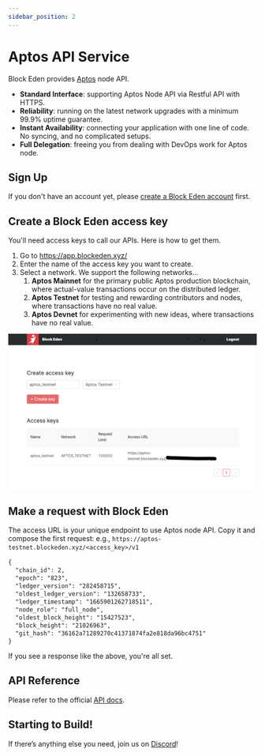 ```yaml
---
sidebar_position: 2
---
```


# Aptos API Service

Block Eden provides [Aptos](https://aptoslabs.com/) node API.

* **Standard Interface**: supporting Aptos Node API via Restful API with HTTPS.
* **Reliability**: running on the latest network upgrades with a minimum 99.9%
  uptime guarantee.
* **Instant Availability**: connecting your application with one line of code. No
  syncing, and no complicated setups.
* **Full Delegation**: freeing you from dealing with DevOps work for Aptos node.


## Sign Up

If you don't have an account yet, please [create a Block Eden account](https://app.blockeden.xyz/sign-up/) first.

## Create a Block Eden access key

You'll need access keys to call our APIs. Here is how to get them.

1. Go to https://app.blockeden.xyz/
2. Enter the name of the access key you want to create.
3. Select a network. We support the following networks...
   1. **Aptos Mainnet** for the primary public Aptos production blockchain, where actual-value transactions occur on the distributed ledger.
   1. **Aptos Testnet** for testing and rewarding contributors and nodes, where transactions have no real value.
   2. **Aptos Devnet** for experimenting with new ideas, where transactions have no real value.


![image info](./img/create_access_key.png)

## Make a request with Block Eden

The access URL is your unique endpoint to use Aptos node API. Copy it and
compose the first request: e.g., `https://aptos-testnet.blockeden.xyz/<access_key>/v1`

```
{
  "chain_id": 2,
  "epoch": "823",
  "ledger_version": "282458715",
  "oldest_ledger_version": "132658733",
  "ledger_timestamp": "1665901262718511",
  "node_role": "full_node",
  "oldest_block_height": "15427523",
  "block_height": "21026963",
  "git_hash": "36162a71289270c41371874fa2e818da96bc4751"
}
```

If you see a response like the above, you're all set.

## API Reference

Please refer to the official
[API docs](https://fullnode.devnet.aptoslabs.com/v1/spec#/).

## Starting to Build!

If there’s anything else you need, join us on
[Discord](https://discord.gg/GqzTYQ4YNa)!
